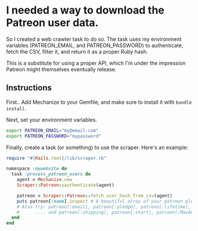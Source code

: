 

# I needed a way to download the Patreon user data.

So I created a web crawler task to do so. The task uses my environment variables (PATREON_EMAIL, and PATREON_PASSWORD) to authenticate, fetch the CSV, filter it, and return it as a proper Ruby hash.

This is a substitute for using a proper API, which I'm under the impression Patreon might themselves eventually release.

## Instructions

First..
Add Mechanize to your Gemfile, and make sure to install it with `bundle install`.

Next, set your environment variables.

```bash
export PATREON_EMAIL="my@email.com"
export PATREON_PASSWORD="mypassword"
```

Finally, create a task (or something) to use the scraper. Here's an example:

```ruby
require "#{Rails.root}/lib/scraper.rb"

namespace :mywebsite do
  task :process_patreon_users do
    agent = Mechanize.new
    Scraper::Patreon::authenticate(agent)

    patreon = Scraper::Patreon::fetch_user_hash_from_csv(agent)
    puts patreon[:name].inspect # A beautiful array of your patreon pledger's names.
    # Also try: patreon[:email], patreon[:pledge], patreon[:lifetime], patreon[:status], patreon[:twitter]
    #      .... and patreon[:shipping], patreon[:start], patreon[:MaxAmount]
  end
end
```
